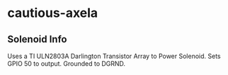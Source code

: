 # cautious-axela

## Solenoid Info
Uses a TI ULN2803A Darlington Transistor Array to Power Solenoid.
Sets GPIO 50 to output.
Grounded to DGRND.